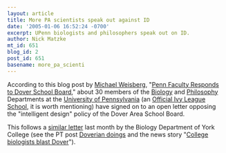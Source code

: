 ```yaml
---
layout: article
title: More PA scientists speak out against ID
date: '2005-01-06 16:52:24 -0700'
excerpt: UPenn biologists and philosophers speak out on ID.
author: Nick Matzke
mt_id: 651
blog_id: 2
post_id: 651
basename: more_pa_scienti
---
```

According to this blog post by [Michael Weisberg](http://www.phil.upenn.edu/~weisberg/papers.html), "[Penn Faculty Responds to Dover School Board](http://webapp.utexas.edu/blogs/archives/sarkarlab/002895.html)," about 30 members of the [Biology](http://www.bio.upenn.edu/) and [Philosophy](http://www.phil.upenn.edu/) Departments at the [University of Pennsylvania](http://www.upenn.edu/) (an [Official Ivy League School](http://www.intothebest.com/ivy-league/ivy-league-schools.jsp), it is worth mentioning) have signed on to an open letter opposing the "intelligent design" policy of the Dover Area School Board.  

This follows a [similar letter](http://ydr.com/story/letters/51884/) last month by the Biology Department of York College (see the PT post [Doverian doings](http://www.pandasthumb.org/pt-archives/000655.html) and the news story "[College biologists blast Dover](http://ydr.com/story/doverbiology/51833/)").
